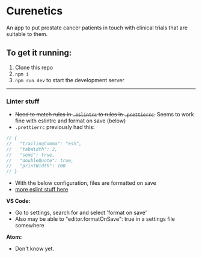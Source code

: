 # Curenetics

An app to put prostate cancer patients in touch with clinical trials that are suitable to them.

## To get it running:
1. Clone this repo
2. `npm i`
3. `npm run dev` to start the development server

---

### Linter stuff
- ~~Need to match rules in `.eslintrc` to rules in `.prettierrc`.~~ Seems to work fine with eslintrc and format on save (below)
- `.prettierrc` previously had this:
```javascript
// {
//   "trailingComma": "es5",
//   "tabWidth": 2,
//   "semi": true,
//   "doubleQuote": true,
//   "printWidth": 100
// }
```
- With the below configuration, files are formatted on save
- [more eslint stuff here](https://eslint.org/docs/2.0.0/rules/)


**VS Code:**
- Go to settings, search for and select 'format on save'
- Also may be able to "editor.formatOnSave": true in a settings file somewhere

**Atom:**
- Don't know yet.
